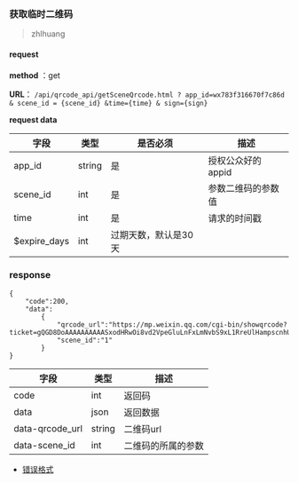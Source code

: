 ### 获取临时二维码
>zhlhuang

#### request

 **method** ：get
 
 **URL**： `/api/qrcode_api/getSceneQrcode.html ? app_id=wx783f316670f7c86d & scene_id = {scene_id} &time={time} & sign={sign}`
 
 
**request data**

字段 | 类型|是否必须|描述
---|---|---|---|
app_id | string|是|授权公众好的appid|
scene_id |int|是|参数二维码的参数值|
time|int|是|请求的时间戳|
$expire_days|int|过期天数，默认是30 天


### response

```
{
    "code":200,
    "data":
        {
            "qrcode_url":"https://mp.weixin.qq.com/cgi-bin/showqrcode?ticket=gQGD8DoAAAAAAAAAASxodHRwOi8vd2VpeGluLnFxLmNvbS9xL1RreUlHampscnhUV2tpSFNIMklOAAIEC4VSVwMEAI0nAA==",
            "scene_id":"1"
        }
}
```

字段 | 类型|描述
---|---|---
 code| int|返回码
data|json|返回数据
data-qrcode_url|string|二维码url
data-scene_id|int|二维码的所属的参数

* [错误格式](/Api/01Api错误返回.html)
